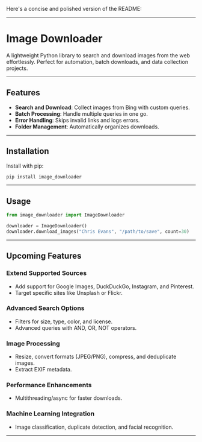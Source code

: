 Here's a concise and polished version of the README:

---

# Image Downloader

A lightweight Python library to search and download images from the web effortlessly. Perfect for automation, batch downloads, and data collection projects.

---

## Features
- **Search and Download**: Collect images from Bing with custom queries.
- **Batch Processing**: Handle multiple queries in one go.
- **Error Handling**: Skips invalid links and logs errors.
- **Folder Management**: Automatically organizes downloads.

---

## Installation
Install with pip:
```bash
pip install image_downloader
```

---

## Usage
```python
from image_downloader import ImageDownloader

downloader = ImageDownloader()
downloader.download_images("Chris Evans", "/path/to/save", count=30)
```

---

## Upcoming Features
### Extend Supported Sources
- Add support for Google Images, DuckDuckGo, Instagram, and Pinterest.
- Target specific sites like Unsplash or Flickr.

### Advanced Search Options
- Filters for size, type, color, and license.
- Advanced queries with AND, OR, NOT operators.

### Image Processing
- Resize, convert formats (JPEG/PNG), compress, and deduplicate images.
- Extract EXIF metadata.

### Performance Enhancements
- Multithreading/async for faster downloads.

### Machine Learning Integration
- Image classification, duplicate detection, and facial recognition.

---


